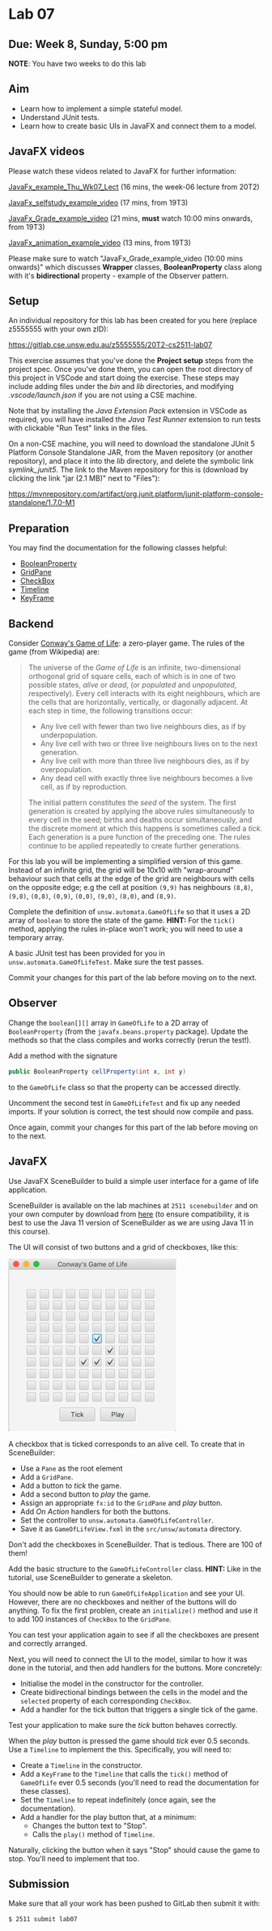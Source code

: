 # Lab 07

## Due: Week 8, Sunday, 5:00 pm

**NOTE**: You have two weeks to do this lab

## Aim

* Learn how to implement a simple stateful model.
* Understand JUnit tests.
* Learn how to create basic UIs in JavaFX and connect them to a model.

## JavaFX videos

Please watch these videos related to JavaFX for further information:

[JavaFx_example_Thu_Wk07_Lect](https://d2xnkjysn6lg7q.cloudfront.net/files/unswVideo/sourceVideo/1594362116963-javafx_example_thu_wk07_lect.mp4) (16 mins, the week-06 lecture from 20T2)

[JavaFx_selfstudy_example_video](https://d2xnkjysn6lg7q.cloudfront.net/files/unswVideo/sourceVideo/1594361803294-javafx_selfstudy_example_video.mp4) (17 mins, from 19T3)

[JavaFx_Grade_example_video](https://d2xnkjysn6lg7q.cloudfront.net/files/unswVideo/sourceVideo/1594362656933-javafx_grade_example_video.mp4) (21 mins, **must** watch 10:00 mins onwards, from 19T3) 

[JavaFx_animation_example_video](https://d2xnkjysn6lg7q.cloudfront.net/files/unswVideo/sourceVideo/1594362993025-javafx_animation_example_video.mp4)  (13 mins, from 19T3)

Please make sure to watch "JavaFx_Grade_example_video (10:00 mins onwards)" which discusses **Wrapper** classes, **BooleanProperty** class along with it's **bidirectional** property - example of the Observer pattern. 

## Setup

An individual repository for this lab has been created for you here (replace z5555555 with your own zID):

https://gitlab.cse.unsw.edu.au/z5555555/20T2-cs2511-lab07

This exercise assumes that you've done the **Project setup** steps from the project spec. Once you've done them, you can open the root directory of this project in VSCode and start doing the exercise. These steps may include adding files under the *bin* and *lib* directories, and modifying *.vscode/launch.json* if you are not using a CSE machine.

Note that by installing the *Java Extension Pack* extension in VSCode as required, you will have installed the *Java Test Runner* extension to run tests with clickable "Run Test" links in the files.

On a non-CSE machine, you will need to download the standalone JUnit 5 Platform Console Standalone JAR, from the Maven repository (or another repository), and place it into the *lib* directory, and delete the symbolic link *symlink_junit5*. The link to the Maven repository for this is (download by clicking the link "jar (2.1 MB)" next to "Files"):

https://mvnrepository.com/artifact/org.junit.platform/junit-platform-console-standalone/1.7.0-M1

## Preparation

You may find the documentation for the following classes helpful:

* [BooleanProperty](https://openjfx.io/javadoc/11/javafx.base/javafx/beans/property/BooleanProperty.html)
* [GridPane](https://openjfx.io/javadoc/11/javafx.graphics/javafx/scene/layout/GridPane.html)
* [CheckBox](https://openjfx.io/javadoc/11/javafx.controls/javafx/scene/control/CheckBox.html)
* [Timeline](https://openjfx.io/javadoc/11/javafx.graphics/javafx/animation/Timeline.html)
* [KeyFrame](https://openjfx.io/javadoc/11/javafx.graphics/javafx/animation/KeyFrame.html)

## Backend

Consider [Conway's Game of Life](https://en.wikipedia.org/wiki/Conway%27s_Game_of_Life): a zero-player game. The rules of the game (from Wikipedia) are:

> The universe of the *Game of Life* is an infinite, two-dimensional orthogonal grid of square cells, each of which is in one of two possible states, *alive* or *dead*, (or *populated* and *unpopulated*, respectively). Every cell interacts with its eight neighbours, which are the cells that are horizontally, vertically, or diagonally adjacent. At each step in time, the following transitions occur:
>
> * Any live cell with fewer than two live neighbours dies, as if by underpopulation.
> * Any live cell with two or three live neighbours lives on to the next generation.
> * Any live cell with more than three live neighbours dies, as if by overpopulation.
> * Any dead cell with exactly three live neighbours becomes a live cell, as if by reproduction.
>
> The initial pattern constitutes the *seed* of the system. The first generation is created by applying the above rules simultaneously to every cell in the seed; births and deaths occur simultaneously, and the discrete moment at which this happens is sometimes called a *tick*. Each generation is a pure function of the preceding one. The rules continue to be applied repeatedly to create further generations.

For this lab you will be implementing a simplified version of this game. Instead of an infinite grid, the grid will be 10x10 with "wrap-around" behaviour such that cells at the edge of the grid are neighbours with cells on the opposite edge; e.g the cell at position `(9,9)` has neighbours `(8,8)`, `(9,8)`, `(0,8)`, `(0,9)`, `(0,0)`, `(9,0)`, `(8,0)`, and `(8,9)`.

Complete the definition of `unsw.automata.GameOfLife` so that it uses a 2D array of `boolean` to store the state of the game. **HINT:** For the `tick()` method, applying the rules in-place won't work; you will need to use a temporary array.

A basic JUnit test has been provided for you in `unsw.automata.GameOfLifeTest`. Make sure the test passes.

Commit your changes for this part of the lab before moving on to the next.

## Observer

Change the `boolean[][]` array in `GameOfLife` to a 2D array of `BooleanProperty` (from the `javafx.beans.property` package). Update the methods so that the class compiles and works correctly (rerun the test!).

Add a method with the signature

```java
public BooleanProperty cellProperty(int x, int y)
```

to the `GameOfLife` class so that the property can be accessed directly.

Uncomment the second test in `GameOfLifeTest` and fix up any needed imports. If your solution is correct, the test should now compile and pass.

Once again, commit your changes for this part of the lab before moving on to the next.

## JavaFX

Use JavaFX SceneBuilder to build a simple user interface for a game of life application.

SceneBuilder is available on the lab machines at `2511 scenebuilder` and on your own computer by download from [here](https://gluonhq.com/products/scene-builder/#download) (to ensure compatibility, it is best to use the Java 11 version of SceneBuilder as we are using Java 11 in this course).

The UI will consist of two buttons and a grid of checkboxes, like this:

![sample UI](screenshot.png)

A checkbox that is ticked corresponds to an alive cell. To create that in SceneBuilder:

* Use a `Pane` as the root element
* Add a `GridPane`.
* Add a button to *tick* the game.
* Add a second button to *play* the game.
* Assign an appropriate `fx:id` to the `GridPane` and *play* button.
* Add *On Action* handlers for both the buttons.
* Set the controller to `unsw.automata.GameOfLifeController`.
* Save it as `GameOfLifeView.fxml` in the `src/unsw/automata` directory.

Don't add the checkboxes in SceneBuilder. That is tedious. There are 100 of them!

Add the basic structure to the `GameOfLifeController` class. **HINT:** Like in the tutorial, use SceneBuilder to generate a skeleton.

You should now be able to run `GameOfLifeApplication` and see your UI. However, there are no checkboxes and neither of the buttons will do anything. To fix the first problen, create an `initialize()` method and use it to add 100 instances of `CheckBox` to the `GridPane`.

You can test your application again to see if all the checkboxes are present and correctly arranged.

Next, you will need to connect the UI to the model, similar to how it was done in the tutorial, and then add handlers for the buttons. More concretely:

* Initialise the model in the constructor for the controller.
* Create bidirectional bindings between the cells in the model and the `selected` property of each corresponding `CheckBox`.
* Add a handler for the tick button that triggers a single tick of the game.

Test your application to make sure the *tick* button behaves correctly.

When the *play* button is pressed the game should *tick* ever 0.5 seconds. Use a `Timeline` to implement the this. Specifically, you will need to:

* Create a `Timeline` in the constructor.
* Add a `KeyFrame` to the `Timeline` that calls the `tick()` method of `GameOfLife` ever 0.5 seconds (you'll need to read the documentation for these classes).
* Set the `Timeline` to repeat indefinitely (once again, see the documentation).
* Add a handler for the play button that, at a minimum:
  * Changes the button text to "Stop".
  * Calls the `play()` method of `Timeline`.

Naturally, clicking the button when it says "Stop" should cause the game to stop. You'll need to implement that too.

## Submission

Make sure that all your work has been pushed to GitLab then submit it with:

```bash
$ 2511 submit lab07
```
